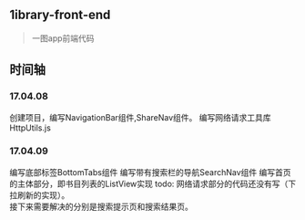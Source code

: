 ## 1ibrary-front-end
> 一图app前端代码
## 时间轴

### 17.04.08
创建项目，编写NavigationBar组件,ShareNav组件。
编写网络请求工具库HttpUtils.js

###  17.04.09
编写底部标签BottomTabs组件
编写带有搜索栏的导航SearchNav组件
编写首页的主体部分，即书目列表的ListView实现
todo: 网络请求部分的代码还没有写（下拉刷新的实现）。    
接下来需要解决的分别是搜索提示页和搜索结果页。     


